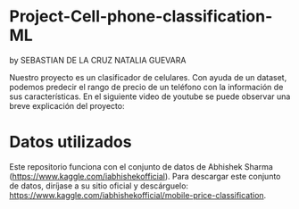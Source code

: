 # Project-Cell-phone-classification-ML
by SEBASTIAN DE LA CRUZ NATALIA GUEVARA 

Nuestro proyecto es un clasificador de celulares. Con ayuda de un dataset, podemos predecir el rango de precio de un teléfono con la información de sus características. 
En el siguiente video de youtube se puede observar una breve explicación del proyecto:

# Datos utilizados
Este repositorio funciona con el conjunto de datos de Abhishek Sharma (https://www.kaggle.com/iabhishekofficial). Para descargar este conjunto de datos, diríjase a su sitio oficial y descárguelo: https://www.kaggle.com/iabhishekofficial/mobile-price-classification. 

